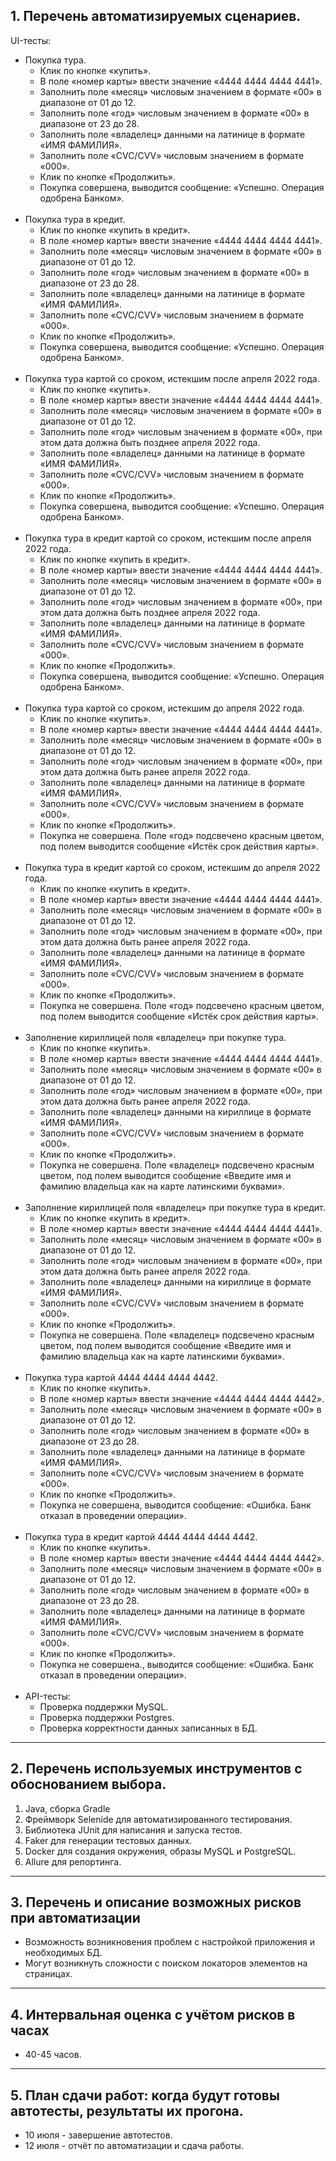 ## 1. Перечень автоматизируемых сценариев.  
UI-тесты:
* Покупка тура.
  * Клик по кнопке «купить».
  * В поле «номер карты» ввести значение «4444 4444 4444 4441».
  * Заполнить поле «месяц» числовым значением в формате «00» в диапазоне от 01 до 12.
  * Заполнить поле «год» числовым значением в формате «00» в диапазоне от 23 до 28.
  * Заполнить поле «владелец» данными на латинице в формате «ИМЯ ФАМИЛИЯ».
  * Заполнить поле «CVC/CVV» числовым значением в формате «000».
  * Клик по кнопке «Продолжить».
  * Покупка совершена, выводится сообщение: «Успешно. Операция одобрена Банком».
<br><br>
* Покупка тура в кредит.
  * Клик по кнопке «купить в кредит».
  * В поле «номер карты» ввести значение «4444 4444 4444 4441».
  * Заполнить поле «месяц» числовым значением в формате «00» в диапазоне от 01 до 12.
  * Заполнить поле «год» числовым значением в формате «00» в диапазоне от 23 до 28.
  * Заполнить поле «владелец» данными на латинице в формате «ИМЯ ФАМИЛИЯ».
  * Заполнить поле «CVC/CVV» числовым значением в формате «000».
  * Клик по кнопке «Продолжить».
  * Покупка совершена, выводится сообщение: «Успешно. Операция одобрена Банком».
<br><br>
* Покупка тура картой со сроком, истекшим после апреля 2022 года.
  * Клик по кнопке «купить».
  * В поле «номер карты» ввести значение «4444 4444 4444 4441».
  * Заполнить поле «месяц» числовым значением в формате «00» в диапазоне от 01 до 12.
  * Заполнить поле «год» числовым значением в формате «00», при этом дата должна быть позднее апреля 2022 года. 
  * Заполнить поле «владелец» данными на латинице в формате «ИМЯ ФАМИЛИЯ».
  * Заполнить поле «CVC/CVV» числовым значением в формате «000».
  * Клик по кнопке «Продолжить».
  * Покупка совершена, выводится сообщение: «Успешно. Операция одобрена Банком».
<br><br>
* Покупка тура в кредит картой со сроком, истекшим после апреля 2022 года.
  * Клик по кнопке «купить в кредит».
  * В поле «номер карты» ввести значение «4444 4444 4444 4441».
  * Заполнить поле «месяц» числовым значением в формате «00» в диапазоне от 01 до 12.
  * Заполнить поле «год» числовым значением в формате «00», при этом дата должна быть позднее апреля 2022 года. 
  * Заполнить поле «владелец» данными на латинице в формате «ИМЯ ФАМИЛИЯ».
  * Заполнить поле «CVC/CVV» числовым значением в формате «000».
  * Клик по кнопке «Продолжить».
  * Покупка совершена, выводится сообщение: «Успешно. Операция одобрена Банком».
<br><br>
* Покупка тура картой со сроком, истекшим до апреля 2022 года.
  * Клик по кнопке «купить».
  * В поле «номер карты» ввести значение «4444 4444 4444 4441».
  * Заполнить поле «месяц» числовым значением в формате «00» в диапазоне от 01 до 12.
  * Заполнить поле «год» числовым значением в формате «00», при этом дата должна быть ранее апреля 2022 года. 
  * Заполнить поле «владелец» данными на латинице в формате «ИМЯ ФАМИЛИЯ».
  * Заполнить поле «CVC/CVV» числовым значением в формате «000».
  * Клик по кнопке «Продолжить».
  * Покупка не совершена. Поле «год» подсвечено красным цветом, под полем выводится сообщение «Истёк срок действия карты».
<br><br>
*  Покупка тура в кредит картой со сроком, истекшим до апреля 2022 года.
   * Клик по кнопке «купить в кредит».
   * В поле «номер карты» ввести значение «4444 4444 4444 4441».
   * Заполнить поле «месяц» числовым значением в формате «00» в диапазоне от 01 до 12.
   * Заполнить поле «год» числовым значением в формате «00», при этом дата должна быть ранее апреля 2022 года. 
   * Заполнить поле «владелец» данными на латинице в формате «ИМЯ ФАМИЛИЯ».
   * Заполнить поле «CVC/CVV» числовым значением в формате «000».
   * Клик по кнопке «Продолжить».
   * Покупка не совершена. Поле «год» подсвечено красным цветом, под полем выводится сообщение «Истёк срок действия карты».
<br><br>
* Заполнение кириллицей поля «владелец» при покупке тура.
  * Клик по кнопке «купить».
  * В поле «номер карты» ввести значение «4444 4444 4444 4441».
  * Заполнить поле «месяц» числовым значением в формате «00» в диапазоне от 01 до 12.
  * Заполнить поле «год» числовым значением в формате «00», при этом дата должна быть ранее апреля 2022 года. 
  * Заполнить поле «владелец» данными на кириллице в формате «ИМЯ ФАМИЛИЯ».
  * Заполнить поле «CVC/CVV» числовым значением в формате «000».
  * Клик по кнопке «Продолжить».
  * Покупка не совершена. Поле «владелец» подсвечено красным цветом, под полем выводится сообщение «Введите имя и фамилию владельца как на карте латинскими буквами».
<br><br>
* Заполнение кириллицей поля «владелец» при покупке тура в кредит.
  * Клик по кнопке «купить в кредит».
  * В поле «номер карты» ввести значение «4444 4444 4444 4441».
  * Заполнить поле «месяц» числовым значением в формате «00» в диапазоне от 01 до 12.
  * Заполнить поле «год» числовым значением в формате «00», при этом дата должна быть ранее апреля 2022 года. 
  * Заполнить поле «владелец» данными на кириллице в формате «ИМЯ ФАМИЛИЯ».
  * Заполнить поле «CVC/CVV» числовым значением в формате «000».
  * Клик по кнопке «Продолжить».
  * Покупка не совершена. Поле «владелец» подсвечено красным цветом, под полем выводится сообщение «Введите имя и фамилию владельца как на карте латинскими буквами».
<br><br>
* Покупка тура картой 4444 4444 4444 4442.
  * Клик по кнопке «купить».
  * В поле «номер карты» ввести значение «4444 4444 4444 4442».
  * Заполнить поле «месяц» числовым значением в формате «00» в диапазоне от 01 до 12.
  * Заполнить поле «год» числовым значением в формате «00» в диапазоне от 23 до 28.
  * Заполнить поле «владелец» данными на латинице в формате «ИМЯ ФАМИЛИЯ».
  * Заполнить поле «CVC/CVV» числовым значением в формате «000».
  * Клик по кнопке «Продолжить».
  * Покупка не совершена, выводится сообщение: «Ошибка. Банк отказал в проведении операции».
<br><br>
* Покупка тура в кредит картой 4444 4444 4444 4442. 
  * Клик по кнопке «купить».
  * В поле «номер карты» ввести значение «4444 4444 4444 4442».
  * Заполнить поле «месяц» числовым значением в формате «00» в диапазоне от 01 до 12.
  * Заполнить поле «год» числовым значением в формате «00» в диапазоне от 23 до 28.
  * Заполнить поле «владелец» данными на латинице в формате «ИМЯ ФАМИЛИЯ».
  * Заполнить поле «CVC/CVV» числовым значением в формате «000».
  * Клик по кнопке «Продолжить».
  * Покупка не совершена., выводится сообщение: «Ошибка. Банк отказал в проведении операции».
<br><br>
* API-тесты:
  * Проверка поддержки MySQL.
  * Проверка поддержки Postgres.
  * Проверка корректности данных записанных в БД.
---
## 2. Перечень используемых инструментов с обоснованием выбора.
  1. Java, сборка Gradle
  2. Фреймворк Selenide для автоматизированного тестирования.
  3. Библиотека JUnit для написания и запуска тестов.
  4. Faker для генерации тестовых данных.
  5. Docker для создания окружения, образы MySQL и PostgreSQL.
  6. Allure для репортинга.
---
## 3. Перечень и описание возможных рисков при автоматизации
* Возможность возникновения проблем с настройкой приложения и необходимых БД.
* Могут возникнуть сложности с поиском локаторов элементов на страницах.
---
## 4. Интервальная оценка с учётом рисков в часах
  * 40-45 часов.

---
## 5. План сдачи работ: когда будут готовы автотесты, результаты их прогона.
  * 10 июля - завершение автотестов.
  * 12 июля - отчёт по автоматизации и сдача работы.
